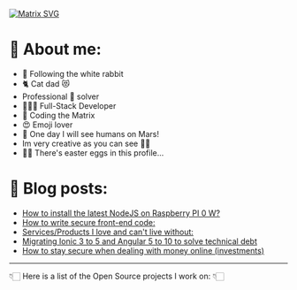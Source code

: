 <!--
Hi! This is an easter egg.
Congratulations you found the first one!
-->

[![Matrix SVG](https://raw.githubusercontent.com/rodrigograca31/rodrigograca31/master/matrix.svg)](https://www.youtube.com/watch?v=SDkAGkd4NLc)

<!-- # 👀 Hi stranger! 👋🏻 -->

# 🤔 About me:

- 🐇 Following the white rabbit
- 🐈 Cat dad 😻
- Professional 🐛 solver
- 👨🏻‍💻 Full-Stack Developer
- 💊 Coding the Matrix
- 😍 Emoji lover
- 🚀 One day I will see humans on Mars!
- Im very creative as you can see 🎨👀
- 🐇🥚 There's easter eggs in this profile...

<!-- Watch this: https://www.youtube.com/watch?v=eC7xzavzEKY -->

# 📝 Blog posts:

<!-- BLOG-POST-LIST:START -->
- [How to install the latest NodeJS on Raspberry PI 0 W?](https://blog.rodrigograca.com/how-to-install-latest-nodejs-on-raspberry-pi-0-w/)
- [How to write secure front-end code:](https://blog.rodrigograca.com/how-to-write-secure-front-end-code/)
- [Services/Products I love and can't live without:](https://blog.rodrigograca.com/services/)
- [Migrating Ionic 3 to 5 and Angular 5 to 10 to solve technical debt](https://blog.rodrigograca.com/ionic-3-to-5-angular-5-to-10-solve-technical-debt/)
- [How to stay secure when dealing with money online (investments)](https://blog.rodrigograca.com/how-to-stay-secure-when-dealing-with-money-online/)
<!-- BLOG-POST-LIST:END -->

---

👇🏻 Here is a list of the Open Source projects I work on: 👇🏻
